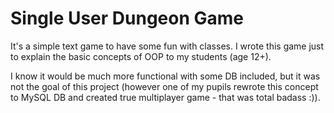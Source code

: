 # Single User Dungeon Game

It's a simple text game to have some fun with classes. I wrote this game just to explain the basic concepts of OOP to my students (age 12+).

I know it would be much more functional with some DB included, but it was not the goal of this project (however one of my pupils rewrote this concept to MySQL DB and created true multiplayer game - that was total badass :)).
